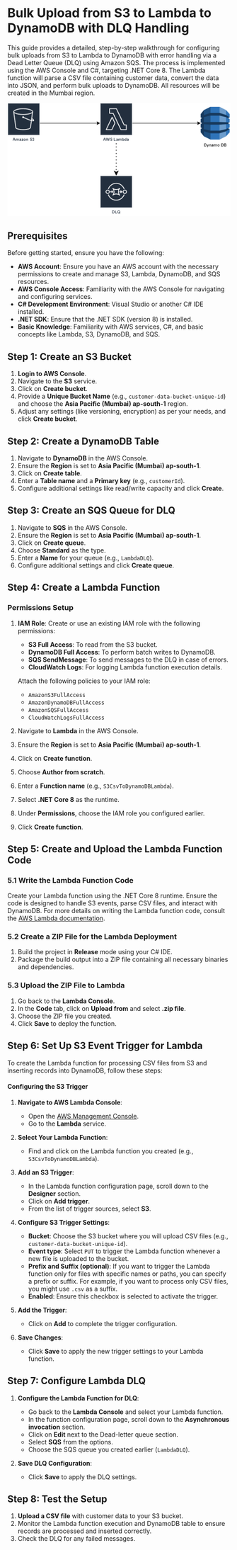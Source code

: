 # Bulk Upload from S3 to Lambda to DynamoDB with DLQ Handling

This guide provides a detailed, step-by-step walkthrough for configuring bulk uploads from S3 to Lambda to DynamoDB with error handling via a Dead Letter Queue (DLQ) using Amazon SQS. The process is implemented using the AWS Console and C#, targeting .NET Core 8. The Lambda function will parse a CSV file containing customer data, convert the data into JSON, and perform bulk uploads to DynamoDB. All resources will be created in the Mumbai region.

![AWS Beginner](AWS%20Beginners.png "AWS Beginner")

## Prerequisites

Before getting started, ensure you have the following:

- **AWS Account**: Ensure you have an AWS account with the necessary permissions to create and manage S3, Lambda, DynamoDB, and SQS resources.
- **AWS Console Access**: Familiarity with the AWS Console for navigating and configuring services.
- **C# Development Environment**: Visual Studio or another C# IDE installed.
- **.NET SDK**: Ensure that the .NET SDK (version 8) is installed.
- **Basic Knowledge**: Familiarity with AWS services, C#, and basic concepts like Lambda, S3, DynamoDB, and SQS.

## Step 1: Create an S3 Bucket

1. **Login to AWS Console**.
2. Navigate to the **S3** service.
3. Click on **Create bucket**.
4. Provide a **Unique Bucket Name** (e.g., `customer-data-bucket-unique-id`) and choose the **Asia Pacific (Mumbai) ap-south-1** region.
5. Adjust any settings (like versioning, encryption) as per your needs, and click **Create bucket**.

## Step 2: Create a DynamoDB Table

1. Navigate to **DynamoDB** in the AWS Console.
2. Ensure the **Region** is set to **Asia Pacific (Mumbai) ap-south-1**.
3. Click on **Create table**.
4. Enter a **Table name** and a **Primary key** (e.g., `customerId`).
5. Configure additional settings like read/write capacity and click **Create**.

## Step 3: Create an SQS Queue for DLQ

1. Navigate to **SQS** in the AWS Console.
2. Ensure the **Region** is set to **Asia Pacific (Mumbai) ap-south-1**.
3. Click on **Create queue**.
4. Choose **Standard** as the type.
5. Enter a **Name** for your queue (e.g., `LambdaDLQ`).
6. Configure additional settings and click **Create queue**.

## Step 4: Create a Lambda Function

### Permissions Setup

1. **IAM Role**: Create or use an existing IAM role with the following permissions:
   - **S3 Full Access**: To read from the S3 bucket.
   - **DynamoDB Full Access**: To perform batch writes to DynamoDB.
   - **SQS SendMessage**: To send messages to the DLQ in case of errors.
   - **CloudWatch Logs**: For logging Lambda function execution details.

   Attach the following policies to your IAM role:
   - `AmazonS3FullAccess`
   - `AmazonDynamoDBFullAccess`
   - `AmazonSQSFullAccess`
   - `CloudWatchLogsFullAccess`

2. Navigate to **Lambda** in the AWS Console.
3. Ensure the **Region** is set to **Asia Pacific (Mumbai) ap-south-1**.
4. Click on **Create function**.
5. Choose **Author from scratch**.
6. Enter a **Function name** (e.g., `S3CsvToDynamoDBLambda`).
7. Select **.NET Core 8** as the runtime.
8. Under **Permissions**, choose the IAM role you configured earlier.
9. Click **Create function**.

## Step 5: Create and Upload the Lambda Function Code

### 5.1 Write the Lambda Function Code

Create your Lambda function using the .NET Core 8 runtime. Ensure the code is designed to handle S3 events, parse CSV files, and interact with DynamoDB. For more details on writing the Lambda function code, consult the [AWS Lambda documentation](https://docs.aws.amazon.com/lambda/latest/dg/welcome.html).

### 5.2 Create a ZIP File for the Lambda Deployment

1. Build the project in **Release** mode using your C# IDE.
2. Package the build output into a ZIP file containing all necessary binaries and dependencies.

### 5.3 Upload the ZIP File to Lambda

1. Go back to the **Lambda Console**.
2. In the **Code** tab, click on **Upload from** and select **.zip file**.
3. Choose the ZIP file you created.
4. Click **Save** to deploy the function.

## Step 6: Set Up S3 Event Trigger for Lambda

To create the Lambda function for processing CSV files from S3 and inserting records into DynamoDB, follow these steps:

#### **Configuring the S3 Trigger**

1. **Navigate to AWS Lambda Console**:
   - Open the [AWS Management Console](https://aws.amazon.com/console/).
   - Go to the **Lambda** service.

2. **Select Your Lambda Function**:
   - Find and click on the Lambda function you created (e.g., `S3CsvToDynamoDBLambda`).

3. **Add an S3 Trigger**:
   - In the Lambda function configuration page, scroll down to the **Designer** section.
   - Click on **Add trigger**.
   - From the list of trigger sources, select **S3**.

4. **Configure S3 Trigger Settings**:
   - **Bucket**: Choose the S3 bucket where you will upload CSV files (e.g., `customer-data-bucket-unique-id`).
   - **Event type**: Select `PUT` to trigger the Lambda function whenever a new file is uploaded to the bucket.
   - **Prefix and Suffix (optional)**: If you want to trigger the Lambda function only for files with specific names or paths, you can specify a prefix or suffix. For example, if you want to process only CSV files, you might use `.csv` as a suffix.
   - **Enabled**: Ensure this checkbox is selected to activate the trigger.

5. **Add the Trigger**:
   - Click on **Add** to complete the trigger configuration.

6. **Save Changes**:
   - Click **Save** to apply the new trigger settings to your Lambda function.

## Step 7: Configure Lambda DLQ

1. **Configure the Lambda Function for DLQ**:
   - Go back to the **Lambda Console** and select your Lambda function.
   - In the function configuration page, scroll down to the **Asynchronous invocation** section.
   - Click on **Edit** next to the Dead-letter queue section.
   - Select **SQS** from the options.
   - Choose the SQS queue you created earlier (`LambdaDLQ`).

2. **Save DLQ Configuration**:
   - Click **Save** to apply the DLQ settings.

## Step 8: Test the Setup

1. **Upload a CSV file** with customer data to your S3 bucket.
2. Monitor the Lambda function execution and DynamoDB table to ensure records are processed and inserted correctly.
3. Check the DLQ for any failed messages.
